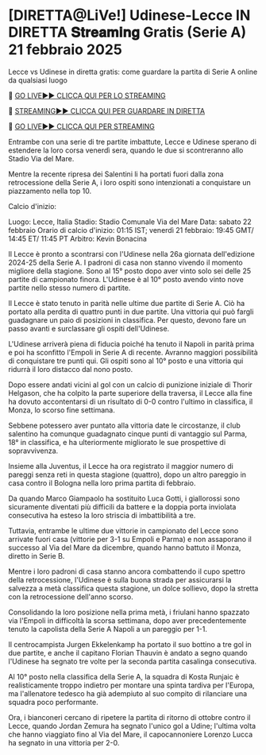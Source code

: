 # [DIRETTA@LiVe!] Udinese-Lecce IN DIRETTA 𝐒𝐭𝐫𝐞𝐚𝐦𝐢𝐧𝐠 Gratis (Serie A) 21 febbraio 2025
Lecce vs Udinese in diretta gratis: come guardare la partita di Serie A online da qualsiasi luogo

🔴 [GO LIVE►► CLICCA QUI PER LO STREAMING](https://jpn-srt.blogspot.com/2025/02/soccer.html)

🔴 [STREAMING►► CLICCA QUI PER GUARDARE IN DIRETTA](https://jpn-srt.blogspot.com/2025/02/soccer.html)

🔴 [GO LIVE►► CLICCA QUI PER STREAMING](https://jpn-srt.blogspot.com/2025/02/soccer.html)

Entrambe con una serie di tre partite imbattute, Lecce e Udinese sperano di estendere la loro corsa venerdì sera, quando le due si scontreranno allo Stadio Via del Mare.

Mentre la recente ripresa dei Salentini li ha portati fuori dalla zona retrocessione della Serie A, i loro ospiti sono intenzionati a conquistare un piazzamento nella top 10.

Calcio d'inizio:

Luogo: Lecce, Italia
Stadio: Stadio Comunale Via del Mare
Data: sabato 22 febbraio
Orario di calcio d'inizio: 01:15 IST; venerdì 21 febbraio: 19:45 GMT/ 14:45 ET/ 11:45 PT
Arbitro: Kevin Bonacina

Il Lecce è pronto a scontrarsi con l'Udinese nella 26a giornata dell'edizione 2024-25 della Serie A. I padroni di casa non stanno vivendo il momento migliore della stagione. Sono al 15° posto dopo aver vinto solo sei delle 25 partite di campionato finora. L'Udinese è al 10° posto avendo vinto nove partite nello stesso numero di partite.

Il Lecce è stato tenuto in parità nelle ultime due partite di Serie A. Ciò ha portato alla perdita di quattro punti in due partite. Una vittoria qui può fargli guadagnare un paio di posizioni in classifica. Per questo, devono fare un passo avanti e surclassare gli ospiti dell'Udinese.

L'Udinese arriverà piena di fiducia poiché ha tenuto il Napoli in parità prima e poi ha sconfitto l'Empoli in Serie A di recente. Avranno maggiori possibilità di conquistare tre punti qui. Gli ospiti sono al 10° posto e una vittoria qui ridurrà il loro distacco dal nono posto.

Dopo essere andati vicini al gol con un calcio di punizione iniziale di Thorir Helgason, che ha colpito la parte superiore della traversa, il Lecce alla fine ha dovuto accontentarsi di un risultato di 0-0 contro l'ultimo in classifica, il Monza, lo scorso fine settimana.

Sebbene potessero aver puntato alla vittoria date le circostanze, il club salentino ha comunque guadagnato cinque punti di vantaggio sul Parma, 18° in classifica, e ha ulteriormente migliorato le sue prospettive di sopravvivenza.

Insieme alla Juventus, il Lecce ha ora registrato il maggior numero di pareggi senza reti in questa stagione (quattro), dopo un altro pareggio in casa contro il Bologna nella loro prima partita di febbraio.

Da quando Marco Giampaolo ha sostituito Luca Gotti, i giallorossi sono sicuramente diventati più difficili da battere e la doppia porta inviolata consecutiva ha esteso la loro striscia di imbattibilità a tre.

Tuttavia, entrambe le ultime due vittorie in campionato del Lecce sono arrivate fuori casa (vittorie per 3-1 su Empoli e Parma) e non assaporano il successo al Via del Mare da dicembre, quando hanno battuto il Monza, diretto in Serie B.

Mentre i loro padroni di casa stanno ancora combattendo il cupo spettro della retrocessione, l'Udinese è sulla buona strada per assicurarsi la salvezza a metà classifica questa stagione, un dolce sollievo, dopo la stretta con la retrocessione dell'anno scorso.

Consolidando la loro posizione nella prima metà, i friulani hanno spazzato via l'Empoli in difficoltà la scorsa settimana, dopo aver precedentemente tenuto la capolista della Serie A Napoli a un pareggio per 1-1.

Il centrocampista Jurgen Ekkelenkamp ha portato il suo bottino a tre gol in due partite, e anche il capitano Florian Thauvin è andato a segno quando l'Udinese ha segnato tre volte per la seconda partita casalinga consecutiva.

Al 10° posto nella classifica della Serie A, la squadra di Kosta Runjaic è realisticamente troppo indietro per montare una spinta tardiva per l'Europa, ma l'allenatore tedesco ha già adempiuto al suo compito di rilanciare una squadra poco performante.

Ora, i bianconeri cercano di ripetere la partita di ritorno di ottobre contro il Lecce, quando Jordan Zemura ha segnato l'unico gol a Udine; l'ultima volta che hanno viaggiato fino al Via del Mare, il capocannoniere Lorenzo Lucca ha segnato in una vittoria per 2-0.
